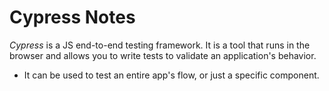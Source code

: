 # Cypress Notes

_Cypress_ is a JS end-to-end testing framework. It is a tool that runs in the browser and allows you to write tests to validate an application's behavior.

- It can be used to test an entire app's flow, or just a specific component.
